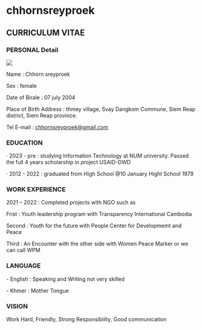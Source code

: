 # chhornsreyproek
CURRICULUM VITAE
----------------

### PERSONAL Detail

![](https://i3.wp.com/htmltomd.com/msg1121958775-137483.jpg)

Name : Chhorn sreyproek

Sex : female

Date of Birale : 07 july 2004

Place of Birth Address : thmey village, Svay Dangkom Commune, Siem Reap district, Siem Reap province.

Tel E-mail : chhornsreyproek@gmail.com

### EDUCATION

· 2023 - pre : studying Information Technology at NUM university. Passed the full 4 years scholarship in project USAID-DWD

· 2012 - 2022 : graduated from High School @10 January Hight School 1979

### WORK EXPERIENCE

2021 – 2022 : Completed projects with NGO such as

Frist : Youth leadership program with Transparency International Cambodia

Second : Youth for the future with People Center for Developmemt and Peace

Third : An Encounter with the other side with Women Peace Marker or we can call WPM

### LANGUAGE

\- English : Speaking and Writing not very skilled

\- Khmer : Mother Tongue

### VISION

Work Hard, Friendly, Strong Responsibility, Good communication
